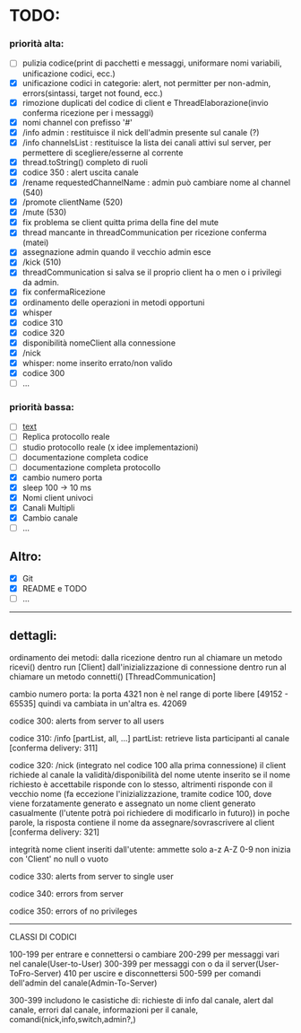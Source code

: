 # TODO:
### priorità alta:
- [ ] pulizia codice(print di pacchetti e messaggi, uniformare nomi variabili, unificazione codici, ecc.)
- [x] unificazione codici in categorie: alert, not permitter per non-admin, errors(sintassi, target not found, ecc.)
- [x] rimozione duplicati del codice di client e ThreadElaborazione(invio conferma ricezione per i messaggi)
- [x] nomi channel con prefisso '#'
- [x] /info admin : restituisce il nick dell'admin presente sul canale (?)
- [x] /info channelsList : restituisce la lista dei canali attivi sul server, per permettere di scegliere/esserne al corrente
- [x] thread.toString() completo di ruoli
- [x] codice 350 : alert uscita canale
- [x] /rename requestedChannelName : admin può cambiare nome al channel (540)
- [x] /promote clientName (520)
- [x] /mute (530)
- [x] fix problema se client quitta prima della fine del mute
- [x] thread mancante in threadCommunication per ricezione conferma (matei)
- [x] assegnazione admin quando il vecchio admin esce
- [x] /kick (510)
- [x] threadCommunication si salva se il proprio client ha o men o i privilegi da admin.
- [x] fix confermaRicezione
- [x] ordinamento delle operazioni in metodi opportuni
- [x] whisper
- [x] codice 310
- [x] codice 320
- [x] disponibilità nomeClient alla connessione
- [x] /nick
- [x] whisper: nome inserito errato/non valido
- [x] codice 300
- [ ] ...

### priorità bassa:
- [ ] [text](https://github.com/inspircd/inspircd/releases/tag/v4.4.0)
- [ ] Replica protocollo reale
- [ ] studio protocollo reale (x idee implementazioni)
- [ ] documentazione completa codice
- [ ] documentazione completa protocollo
- [x] cambio numero porta
- [x] sleep 100 -> 10 ms
- [x] Nomi client univoci
- [x] Canali Multipli
- [x] Cambio canale
- [ ] ...

## Altro:
- [x] Git
- [x] README e TODO
- [ ] ...
  
---
## dettagli:
ordinamento dei metodi:
    dalla ricezione dentro run al chiamare un metodo ricevi() dentro run [Client]
    dall'inizializzazione di connessione dentro run al chiamare un metodo connetti() [ThreadCommunication]

cambio numero porta:
    la porta 4321 non è nel range di porte libere [49152 - 65535] quindi va cambiata in un'altra es. 42069

codice 300:
    alerts from server to all users

codice 310:
    /info [partList, all, ...]
    partList: retrieve lista participanti al canale
    [conferma delivery: 311]

codice 320:
    /nick
    (integrato nel codice 100 alla prima connessione)
    il client richiede al canale la validità/disponibilità del nome utente inserito
    se il nome richiesto è accettabile risponde con lo stesso, altrimenti risponde con il vecchio nome
    (fa eccezione l'inizializzazione, tramite codice 100, dove viene forzatamente generato e assegnato un nome client generato casualmente (l'utente potrà poi richiedere di modificarlo in futuro))
    in poche parole, la risposta contiene il nome da assegnare/sovrascrivere al client
    [conferma delivery: 321]

integrità nome client inseriti dall'utente:
    ammette solo a-z A-Z 0-9
    non inizia con 'Client'
    no null o vuoto

codice 330:
    alerts from server to single user

codice 340:
    errors from server

codice 350: 
    errors of no privileges


---
CLASSI DI CODICI

100-199 per entrare e connettersi o cambiare
200-299 per messaggi vari nel canale(User-to-User)
300-399 per messaggi con o da il server(User-ToFro-Server)
410 per uscire e disconnettersi
500-599 per comandi dell'admin del canale(Admin-To-Server)

300-399 includono le casistiche di:
richieste di info dal canale,
alert dal canale,
errori dal canale,
informazioni per il canale,
comandi(nick,info,switch,admin?,)